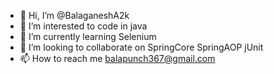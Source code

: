 - 👋 Hi, I’m @BalaganeshA2k
- 👀 I’m interested to code in java
- 🌱 I’m currently learning Selenium
- 💞️ I’m looking to collaborate on SpringCore SpringAOP jUnit
- 📫 How to reach me balapunch367@gmail.com

<!---
BalaganeshA2k/BalaganeshA2k is a ✨ special ✨ repository because its `README.md` (this file) appears on your GitHub profile.
You can click the Preview link to take a look at your changes.
--->
